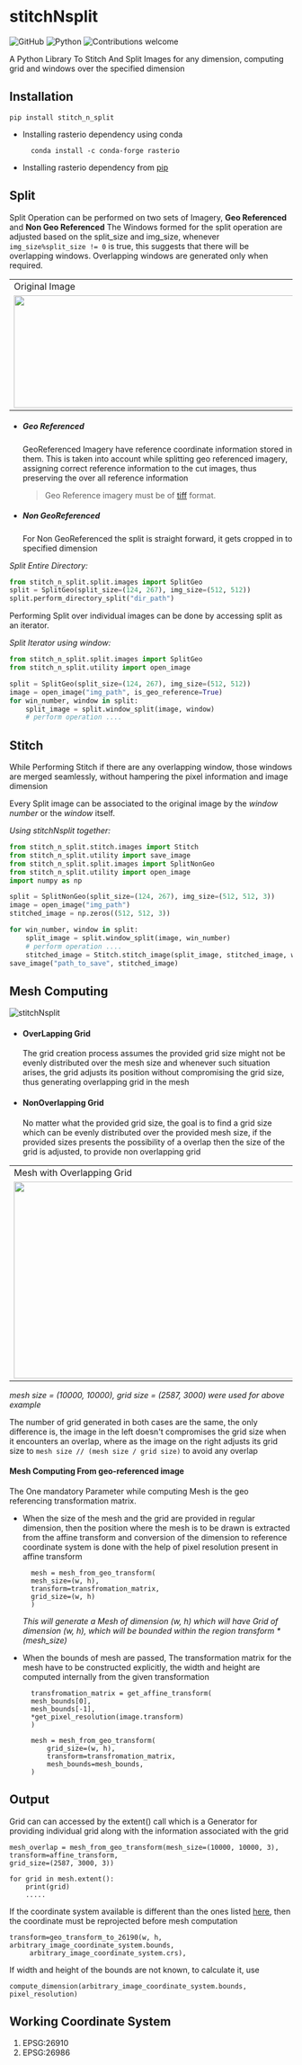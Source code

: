 # stitchNsplit
![GitHub](https://img.shields.io/github/license/cypherics/ShapeMerge)
![Python](https://img.shields.io/badge/python-v3.6+-blue.svg)
![Contributions welcome](https://img.shields.io/badge/contributions-welcome-orange.svg)

A Python Library To Stitch And Split Images for any dimension, computing grid and windows over the specified dimension

## Installation

    pip install stitch_n_split
    
    
- Installing rasterio dependency using conda
        
        conda install -c conda-forge rasterio

- Installing rasterio dependency from [pip](https://rasterio.readthedocs.io/en/latest/installation.html)
            
    
## Split

Split Operation can be performed on two sets of Imagery, <b>Geo Referenced</b> and <b>Non Geo Referenced</b>
The Windows formed for the split operation are adjusted based on the split_size and img_size, whenever 
<code>img_size%split_size != 0</code> is true, this suggests that there will be overlapping windows. 
Overlapping windows are generated only when required. 

<table>
  <tr>
    <td>Original Image</td>
     <td>Images After Split</td>
  </tr>
  <tr>
    <td><img src="https://user-images.githubusercontent.com/24665570/89780629-73256d80-db2f-11ea-9db5-ee50573d8c6d.png" width=600 height=200></td>
    <td><img src="https://user-images.githubusercontent.com/24665570/89780554-483b1980-db2f-11ea-8830-d13c728eadcd.png" width=2000 height=200></td>
  </tr>
 </table>
 
- ##### Geo Referenced
    GeoReferenced Imagery have reference coordinate information stored in them.
This is taken into account while splitting geo referenced imagery, assigning correct reference information to the cut images,
thus preserving the over all reference information 
    > Geo Reference imagery must be of [tiff](https://en.wikipedia.org/wiki/TIFF) format.

- ##### Non GeoReferenced 
    For Non GeoReferenced the split is straight forward, it gets cropped in to specified dimension

*_Split Entire Directory_:*
```python
from stitch_n_split.split.images import SplitGeo
split = SplitGeo(split_size=(124, 267), img_size=(512, 512))
split.perform_directory_split("dir_path")
```
Performing Split over individual images can be done by accessing split as an iterator.

*_Split Iterator using window_:*
```python
from stitch_n_split.split.images import SplitGeo
from stitch_n_split.utility import open_image

split = SplitGeo(split_size=(124, 267), img_size=(512, 512))
image = open_image("img_path", is_geo_reference=True)
for win_number, window in split:
    split_image = split.window_split(image, window)
    # perform operation ....
```

## Stitch 

While Performing Stitch if there are any overlapping window, those windows are merged seamlessly, without
hampering the pixel information and image dimension

Every Split image can be associated to the original image by the *window number* or the *window* itself.

*_Using stitchNsplit together_:*
```python
from stitch_n_split.stitch.images import Stitch
from stitch_n_split.utility import save_image
from stitch_n_split.split.images import SplitNonGeo
from stitch_n_split.utility import open_image
import numpy as np

split = SplitNonGeo(split_size=(124, 267), img_size=(512, 512, 3))
image = open_image("img_path")
stitched_image = np.zeros((512, 512, 3))

for win_number, window in split:
    split_image = split.window_split(image, win_number)
    # perform operation ....
    stitched_image = Stitch.stitch_image(split_image, stitched_image, window)
save_image("path_to_save", stitched_image)
``` 
  
## Mesh Computing

![stitchNsplit](https://user-images.githubusercontent.com/24665570/89779619-6e5fba00-db2d-11ea-8705-d8ba781f72ea.gif)

- #### OverLapping Grid
    
    The grid creation process assumes the provided grid size might not be evenly distributed over the mesh size and
    whenever such situation arises, the grid adjusts its position without compromising the grid size, thus generating 
    overlapping grid in the mesh
    
- #### NonOverlapping Grid
    
    No matter what the provided grid size, the goal is to find a grid size which can be evenly distributed over the
    provided mesh size, if the provided sizes presents the possibility of a overlap then the size of the 
    grid is adjusted, to provide non overlapping grid
    
    
<table>
  <tr>
    <td>Mesh with Overlapping Grid</td>
     <td>Mesh with Non Overlapping Grid</td>
  </tr>
  <tr>
    <td><img src="https://user-images.githubusercontent.com/24665570/89773311-49654a00-db21-11ea-9955-f1230d432989.png" width=812 height=350></td>
    <td><img src="https://user-images.githubusercontent.com/24665570/89773649-f8a22100-db21-11ea-8bcc-deeb46939a51.png" width=812 height=350></td>
  </tr>
 </table>
 
 _*mesh size = (10000, 10000)*,  *grid size = (2587, 3000)* were used for above example_

The number of grid generated in both cases are the same, the only difference is, the image in the left doesn't compromises the grid size when it encounters
an overlap, where as the image on the right adjusts its grid size to <code>mesh size // (mesh size / grid size)</code> 
to avoid any overlap


#### Mesh Computing From geo-referenced image
The One mandatory Parameter while computing Mesh is the geo referencing transformation matrix.

- When the size of the mesh and the grid are provided in regular dimension, then the position where the mesh is to be drawn is
extracted from the affine transform and conversion of the dimension to reference coordinate system is done with the help
of pixel resolution present in affine transform

        mesh = mesh_from_geo_transform(
        mesh_size=(w, h),
        transform=transfromation_matrix, 
        grid_size=(w, h)
        )

    _This will generate a *Mesh* of dimension *(w, h)* which will have *Grid* of dimension *(w, h)*, 
which will be bounded within the region *transform * (mesh_size)*_

- When the bounds of mesh are passed, The transformation matrix for the mesh have to be constructed explicitly, the width and
height are computed internally from the given transformation

        transfromation_matrix = get_affine_transform(
        mesh_bounds[0],
        mesh_bounds[-1],
        *get_pixel_resolution(image.transform)
        ) 
        
        mesh = mesh_from_geo_transform(
            grid_size=(w, h),
            transform=transfromation_matrix,
            mesh_bounds=mesh_bounds,
        )

## Output

Grid can can accessed by the extent() call which is a Generator for providing individual grid along with the information associated 
with the grid

    mesh_overlap = mesh_from_geo_transform(mesh_size=(10000, 10000, 3), transform=affine_transform,
    grid_size=(2587, 3000, 3))
    
    for grid in mesh.extent():
        print(grid)
        .....

If the coordinate system available is different than the ones listed [here](#Working-Coordinate-System), then the coordinate must be reprojected before 
mesh computation
    
    transform=geo_transform_to_26190(w, h, arbitrary_image_coordinate_system.bounds,
         arbitrary_image_coordinate_system.crs),

If width and height of the bounds are not known, to calculate it, use

    compute_dimension(arbitrary_image_coordinate_system.bounds, pixel_resolution)

    
## Working Coordinate System
1. EPSG:26910
2. EPSG:26986     

